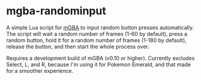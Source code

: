# mgba-randominput
A simple Lua script for [mGBA](https://mgba.io/) to input random button presses automatically. The script will wait a random number of frames (1-60 by default), press a random button, hold it for a random number of frames (1-180 by default), release the button, and then start the whole process over.

Requires a development build of mGBA (v0.10 or higher). Currently excludes Select, L, and R, because I'm using it for Pokemon Emerald, and that made for a smoother experience.
